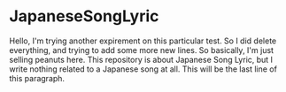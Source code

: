# JapaneseSongLyric
Hello, I'm trying another expirement on this particular test. So I did delete everything, and trying to add some more new lines. 
So basically, I'm just selling peanuts here. 
This repository is about Japanese Song Lyric, but I write nothing related to a Japanese song at all. 
This will be the last line of this paragraph. 